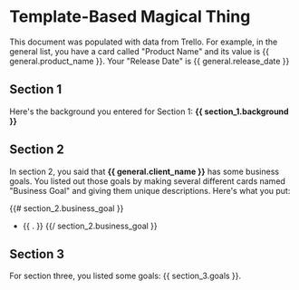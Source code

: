 # Template-Based Magical Thing

This document was populated with data from Trello.  For example, in the general list, you have a card called "Product Name" and its value is {{ general.product_name }}.  Your "Release Date" is {{ general.release_date }}

## Section 1

Here's the background you entered for Section 1:
**{{ section_1.background }}**

## Section 2

In section 2, you said that **{{ general.client_name }}** has some business goals.  You listed out those goals by making several different cards named "Business Goal" and giving them unique descriptions.  Here's what you put:

{{# section_2.business_goal }}
- {{ . }}
{{/ section_2.business_goal }}

## Section 3

For section three, you listed some goals: {{ section_3.goals }}.
